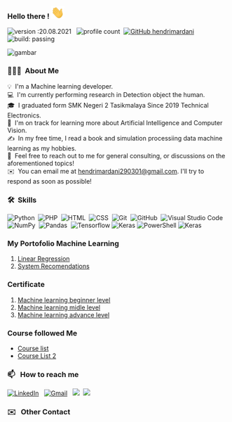 ### Hello there ! <img src="https://github.com/ABSphreak/ABSphreak/blob/master/gifs/Hi.gif" width="30">
![version :20.08.2021](https://img.shields.io/badge/version-20.08.2021-informational) &nbsp;
![profile count](https://komarev.com/ghpvc/?username=hendrimardani&color=red)&nbsp;
[![GitHub hendrimardani](https://img.shields.io/github/followers/hendrimardani?label=follow&style=social)](https://github.com/hendrimardani)&nbsp;
![build: passing](https://img.shields.io/badge/build-passing-success)

![gambar](https://github-readme-stats.vercel.app/api?username=hendrimardani&show_icons=true&theme=merko)

### 👨🏻‍💻 &nbsp;About Me

💡 &nbsp;I'm a Machine learning developer.\
💻 &nbsp;I'm currently performing research in Detection object the human.\
🎓 &nbsp;I graduated form SMK Negeri 2 Tasikmalaya Since 2019 Technical Electronics.\
🌱 &nbsp;I'm on track for learning more about Artificial Intelligence and Computer Vision.\
✍️ &nbsp;In my free time, I read a book and simulation processiing data machine learning as my hobbies.\
💬 &nbsp;Feel free to reach out to me for general consulting, or discussions on the aforementioned topics!\
✉️ &nbsp;You can email me at hendrimardani290301@gmail.com. I'll try to respond as soon as possible!

### 🛠 &nbsp;Skills

![Python](https://img.shields.io/badge/-Python-05122A?style=flat&logo=python)&nbsp;
![PHP](https://img.shields.io/badge/-Php-05122A?style=flat&logo=php)&nbsp;
![HTML](https://img.shields.io/badge/-HTML-05122A?style=flat&logo=HTML5)&nbsp;
![CSS](https://img.shields.io/badge/-CSS-05122A?style=flat&logo=CSS3&logoColor=1572B6)&nbsp;
![Git](https://img.shields.io/badge/-Git-05122A?style=flat&logo=git)&nbsp;
![GitHub](https://img.shields.io/badge/-GitHub-05122A?style=flat&logo=github)&nbsp;
![Visual Studio Code](https://img.shields.io/badge/-Visual%20Studio%20Code-05122A?style=flat&logo=visual-studio-code&logoColor=007ACC)&nbsp;
![NumPy](https://img.shields.io/badge/Numpy%20-%23013243.svg?&style=flat&logo=numpy&logoColor=white)&nbsp;
![Pandas](https://img.shields.io/badge/Pandas%20-%23150458.svg?&style=flat&logo=pandas&logoColor=white)&nbsp;
![Tensorflow](https://img.shields.io/badge/Tensorflow%20-%23150458.svg?&style=flat&logo=tensorflow&logoColor=orange)
![Keras](https://img.shields.io/badge/Keras%20-%23150458.svg?&style=flat&logo=keras&logoColor=red)
![PowerShell](https://img.shields.io/badge/PowerShell%20-%23150458.svg?&style=flat&logo=powershell&logoColor=while)
![Keras](https://img.shields.io/badge/Matplotlib%20-%23150458.svg?&style=flat&logo=Matplotlib&logoColor=while)

### My Portofolio Machine Learning

1. [Linear Regression](https://github.com/hendrimardani/Linear_Regression)
2. [System Recomendations](https://github.com/hendrimardani/system_recomendations)

### Certificate

1. [Machine learning beginner level](https://www.dicoding.com/certificates/6RPND0QM5Z2M)
2. [Machine learning midle level](https://www.dicoding.com/certificates/1RXYMGKY1XVM)
3. [Machine learning advance level](https://www.dicoding.com/certificates/07Z6GLN52XQR)

### Course followed Me

* [Course list](https://www.dicoding.com/users/hendrimardani/academies)
* [Course List 2](https://drive.google.com/drive/folders/1Jp4YTlOIxXHRXiGws2-JEdYKPG_ZO7J7?usp=share_link)

### 📫 &nbsp; How to reach me

<a href="https://www.linkedin.com/in/hendri-mardani-1b6ba61a8/"><img alt="LinkedIn" src="https://img.shields.io/badge/linkedin%20-%230077B5.svg?&style=flat&logo=linkedin&logoColor=white"/></a> &nbsp;
<a href="https://mail.google.com/mail/u/0/#inbox?compose=DmwnWrRvxmkxPlXNnrdQHFnTpMFwwGQFsRbBzClXRqRrMbKBBgxdXmgPxVTVNKmFGBHJTdgpsnsV"><img alt="Gmail" src="https://img.shields.io/badge/Gmail-D14836?style=flat&logo=gmail&logoColor=white" /></a> &nbsp;
<a href="https://www.instagram.com/hendri.mardani/"><img src="https://img.shields.io/badge/-@hendri.mardani_-E4405F?style=flat&logo=Instagram&logoColor=white"/></a>&nbsp;
<a href="https://web.facebook.com/henz.voesther"><img src="https://img.shields.io/badge/Facebook-D14836?style=flat&logo=facebook&logoColor=white"/></a>

### ✉️ &nbsp; Other Contact
<p>
    <a href="https://api.whatsapp.com/send?phone=6281388372075" target="_blank">
        <img src="https://www.stickpng.com/assets/images/580b57fcd9996e24bc43c543.png" width="100" alt=""/>
    </a>
</p>
